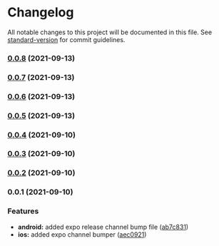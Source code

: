 # Changelog

All notable changes to this project will be documented in this file. See [standard-version](https://github.com/conventional-changelog/standard-version) for commit guidelines.

### [0.0.8](https://github.com/Torah-Anytime/standard-version-expo-channel/compare/v0.0.7...v0.0.8) (2021-09-13)

### [0.0.7](https://github.com/Torah-Anytime/standard-version-expo-channel/compare/v0.0.6...v0.0.7) (2021-09-13)

### [0.0.6](https://github.com/Torah-Anytime/standard-version-expo-channel/compare/v0.0.5...v0.0.6) (2021-09-13)

### [0.0.5](https://github.com/Torah-Anytime/standard-version-expo-channel/compare/v0.0.4...v0.0.5) (2021-09-13)

### [0.0.4](https://github.com/Torah-Anytime/standard-version-expo-channel/compare/v0.0.3...v0.0.4) (2021-09-10)

### [0.0.3](https://github.com/Torah-Anytime/standard-version-expo-channel/compare/v0.0.2...v0.0.3) (2021-09-10)

### [0.0.2](https://github.com/Torah-Anytime/standard-version-expo-channel/compare/v0.0.1...v0.0.2) (2021-09-10)

### 0.0.1 (2021-09-10)


### Features

* **android:** added expo release channel bump file ([ab7c831](https://github.com/Torah-Anytime/standard-version-expo-channel/commit/ab7c831505cd031d0bf4c5fc12ef410fbc620967))
* **ios:** added expo channel bumper ([aec0921](https://github.com/Torah-Anytime/standard-version-expo-channel/commit/aec0921cdc8d81d6c2c0624f67ff627cf2c60e2d))
